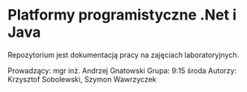 # Platformy programistyczne .Net i Java

Repozytorium jest dokumentacją pracy na zajęciach laboratoryjnych.

Prowadzący: mgr inż. Andrzej Gnatowski
Grupa: 9:15 środa
Autorzy:  Krzysztof Sobolewski, Szymon Wawrzyczek
